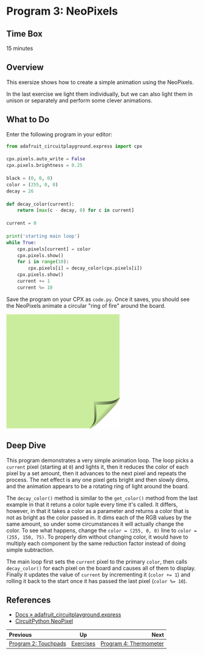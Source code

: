 <!-- begin auto-generated title section -->
# Program 3: NeoPixels
<!-- end auto-generated section -->


## Time Box

15 minutes


## Overview

This exersize shows how to create a simple animation using the NeoPixels.

In the last exercise we light them individually, but we can also light them in unison or separately and perform some clever animations.


## What to Do

Enter the following program in your editor:

```python
from adafruit_circuitplayground.express import cpx

cpx.pixels.auto_write = False
cpx.pixels.brightness = 0.25

black = (0, 0, 0)
color = (255, 0, 0)
decay = 26

def decay_color(current):
    return [max(c - decay, 0) for c in current]

current = 0

print('starting main loop')
while True:
    cpx.pixels[current] = color
    cpx.pixels.show()
    for i in range(10):
        cpx.pixels[i] = decay_color(cpx.pixels[i])
    cpx.pixels.show()
    current += 1
    current %= 10
```

Save the program on your CPX as `code.py`. Once it saves, you should see the NeoPixels animate a circular "ring of fire" around the board.

![green sticky note](images/sticky-note-green.png)


## Deep Dive

This program demonstrates a very simple animation loop. The loop picks a `current` pixel (starting at `0`) and lights it, then it reduces the color of each pixel by a set amount, then it advances to the next pixel and repeats the process. The net effect is any one pixel gets bright and then slowly dims, and the animation appears to be a rotating ring of light around the board.

The `decay_color()` method is similar to the `get_color()` method from the last example in that it retuns a color tuple every time it's called. It differs, however, in that it takes a color as a parameter and returns a color that is not as bright as the color passed in. It dims each of the RGB values by the same amount, so under some circumstances it will actually change the color. To see what happens, change the `color = (255, 0, 0)` line to `color = (255, 150, 75)`. To properly dim without changing color, it would have to multiply each component by the same reduction factor instead of doing simple subtraction.

The main loop first sets the `current` pixel to the primary `color`, then calls `decay_color()` for each pixel on the board and causes all of them to display. Finally it updates the value of `current` by incrementing it (`color += 1`) and rolling it back to the start once it has passed the last pixel (`color %= 10`).

## References

* [Docs » adafruit_circuitplayground.express](https://circuitpython.readthedocs.io/projects/circuitplayground/en/latest/api.html)
* [CircuitPython NeoPixel](https://learn.adafruit.com/circuitpython-essentials/circuitpython-neopixel)


<!-- begin auto-generated nav-links section -->
| Previous | Up | Next |
|:---------|:---:|-----:|
| [Program 2: Touchpads](./exercise_touchpads.md) | [Exercises](./exercises.md) | [Program 4: Thermometer](./exercise_thermometer.md) |
<!-- end auto-generated section -->

